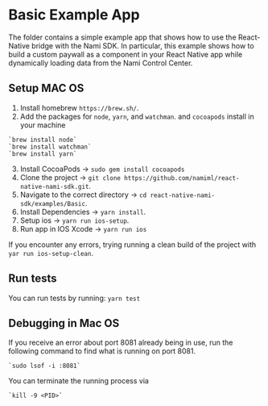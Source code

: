 # Basic Example App
The folder contains a simple example app that shows how to use the React-Native bridge with the Nami SDK.  In particular, this example shows how to build a custom paywall as a component in your React Native app while dynamically loading data from the Nami Control Center.

## Setup MAC OS
1. Install homebrew `https://brew.sh/`.
2. Add the packages for `node`, `yarn`, and `watchman`. and `cocoapods` install in your machine
```
`brew install node`
`brew install watchman`
`brew install yarn`
```
3. Install CocoaPods -> `sudo gem install cocoapods`
4. Clone the project -> `git clone https://github.com/namiml/react-native-nami-sdk.git`.
5. Navigate to the correct directory -> `cd react-native-nami-sdk/examples/Basic`.
6. Install Dependencies -> `yarn install`.
7. Setup ios -> `yarn run ios-setup`.
8. Run app in IOS Xcode -> `yarn run ios`

If you encounter any errors, trying running a clean build of the project with `yar run ios-setup-clean`.

## Run tests

You can run tests by running: `yarn test`

## Debugging in Mac OS

If you receive an error about port 8081 already being in use, run the following command to find what is running on port 8081.

```
`sudo lsof -i :8081`
```

You can terminate the running process via

```
`kill -9 <PID>`
```

